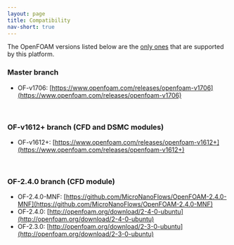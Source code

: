 ```yaml
---
layout: page
title: Compatibility
nav-short: true
--- 
```


The OpenFOAM versions listed below are the <u>only ones</u> that are supported by this platform.  

### Master branch  
+ OF-v1706: [https://www.openfoam.com/releases/openfoam-v1706](https://www.openfoam.com/releases/openfoam-v1706)  

&nbsp;  

### OF-v1612+ branch (CFD and DSMC modules)
+ OF-v1612+: [https://www.openfoam.com/releases/openfoam-v1612+](https://www.openfoam.com/releases/openfoam-v1612+) 

&nbsp;  

### OF-2.4.0 branch (CFD module)   
+ OF-2.4.0-MNF: [https://github.com/MicroNanoFlows/OpenFOAM-2.4.0-MNF](https://github.com/MicroNanoFlows/OpenFOAM-2.4.0-MNF)  
+ OF-2.4.0: [http://openfoam.org/download/2-4-0-ubuntu](http://openfoam.org/download/2-4-0-ubuntu)  
+ OF-2.3.0: [http://openfoam.org/download/2-3-0-ubuntu](http://openfoam.org/download/2-3-0-ubuntu)  
